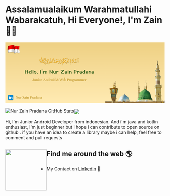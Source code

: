 # Assalamualaikum Warahmatullahi Wabarakatuh, Hi Everyone!, I'm Zain 👋🏾

<img src="https://github.com/nurzainpradana/nurzainpradana/blob/master/bg_header.png?raw=true" alt="banner that says Nur Zain Pradana - Junior Android Developer"><br />

<img align="left" src="https://github-readme-stats.vercel.app/api?username=nurzainpradana&show_icons=true&line_height=27&count_private=true&title_color=ffffff&text_color=c9cacc&icon_color=2bbc8a&bg_color=454545" alt="Nur Zain Pradana GitHub Stats" />
<img align="center" src="https://github-readme-stats.vercel.app/api/top-langs/?username=nurzainpradana&title_color=ffffff&text_color=c9cacc&icon_color=2bbc8a&bg_color=454545" />

Hi, I'm Junior Android Developer from indonesian. And i'm java and kotlin enthusiast, I'm just beginner but i hope i can contribute to open source on github . if you have an idea to create a library maybe i can help, feel free to comment and pull requests <br />


## Find me around the web 🌎 <a href="https://github.com/nurzainpradana"><img align="left" width="130" height="130" src="https://raw.githubusercontent.com/nurzainpradana/nurzainpradana/master/gif/git.gif?raw=true"></a>
- My Contact on <a href="https://www.linkedin.com/in/nur-zain-pradana-7463a4183/">LinkedIn</a> 💼
